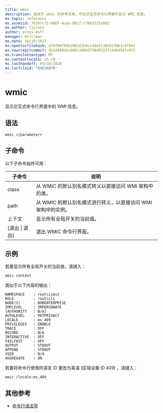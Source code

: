 ```yaml
---
title: wmic
description: 适用于 wmic 的参考文章，可在交互式命令行界面中显示 WMI 信息。
ms.topic: reference
ms.assetid: 76397c72-d06f-4cea-88cf-c7603315a983
ms.author: lizross
author: eross-msft
manager: mtillman
ms.date: 10/16/2017
ms.openlocfilehash: d79f00798b3901d1b8cc44d313824130b1c8fb62
ms.sourcegitcommit: db2d46842c68813d043738d6523f13d8454fc972
ms.translationtype: MT
ms.contentlocale: zh-CN
ms.lasthandoff: 09/10/2020
ms.locfileid: "89638870"
---
```

# <a name="wmic"></a>wmic



显示交互式命令行界面中的 WMI 信息。



## <a name="syntax"></a>语法

```
wmic </parameter>
```

## <a name="sub-commands"></a>子命令

以下子命令始终可用：

|子命令|说明|
|-----------|-----------|
|class|从 WMIC 的默认别名模式转义以直接访问 WMI 架构中的类。|
|path|从 WMIC 的默认别名模式进行转义，以直接访问 WMI 架构中的实例。|
|上下文|显示所有全局开关的当前值。|
|[退出 \| 退出]|退出 WMIC 命令行界面。|

## <a name="examples"></a>示例

若要显示所有全局开关的当前值，请键入：
```
wmic context
```
类似于以下内容的输出：
```
NAMESPACE    : root\cimv2
ROLE         : root\cli
NODE(S)      : BOBENTERPRISE
IMPLEVEL     : IMPERSONATE
[AUTHORITY   : N/A]
AUTHLEVEL    : PKTPRIVACY
LOCALE       : ms_409
PRIVILEGES   : ENABLE
TRACE        : OFF
RECORD       : N/A
INTERACTIVE  : OFF
FAILFAST     : OFF
OUTPUT       : STDOUT
APPEND       : STDOUT
USER         : N/A
AGGREGATE    : ON
```
若要将命令行使用的语言 ID 更改为英语 (区域设置 ID 409) ，请键入：
```
wmic /locale:ms_409
```

## <a name="additional-references"></a>其他参考

- [命令行语法项](command-line-syntax-key.md)
